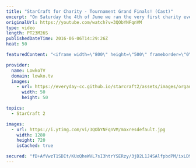 ```yaml
---
title: "StarCraft for Charity - Tournament Grand Finals! (Cast)"
excerpt: "On Saturday the 4th of June we ran the very first charity event for LowkoTV. A StarCraft 2: Legacy of the Void tournament with 32 players, all random, all between Bronze and Diamond league. Blizzard provided thirty of keys for giveaways, and with thousands unique views it's been an incredible event."
originalUrl: https://youtube.com/watch?v=3QObYNFqnVM
type: video
length: PT23M26S
publishedDateTime: 2016-06-06T14:29:26Z
heat: 50

featuredContent: "<iframe width=\"800\" height=\"500\" frameborder=\"0\" src=\"https://www.youtube.com/embed/3QObYNFqnVM\" allow=\"accelerometer; autoplay; encrypted-media; gyroscope; picture-in-picture\" allowfullscreen></iframe>"

provider:
  name: LowkoTV
  domain: lowko.tv
  images:
    - url: https://everyday-cc.github.io/starcraft2/assets/images/organizations/lowko.tv-50x50.jpg
      width: 50
      height: 50

topics:
  - StarCraft 2

images:
  - url: https://i.ytimg.com/vi/3QObYNFqnVM/maxresdefault.jpg
    width: 1280
    height: 720
    isCached: true

secured: "fD+AfVwzT1SDIt/KUxQheWVL7sI3htrYSERzy/3jD2L1J4SAlfpbdPM/ixLD9uja1sLGuvQREdo3sgfS4e1sLOiXv0/vRrmzSJ2f+TYyhE6WPyEq4L7+ddJWByp15ISXVoT3BOgykgVOOjHR3jsppR/z+ChiniJpt8pck70cVlmeInaupqoItMZgS5NNYNSQZeurPE5MH5LTyhpp94iQR1eEdAaaW4zelumdHBZzqg6EzSHAaX0bLfbdfFZ77h+UeA+EqOWnmfa7q1GCHUX90cTjFgQNZK7Cj9y9hmRCZBl7oPNt72xrUDEtPLayIYcOhKVl4QTXUFBhMXeTfR4ceKBPh51vd877CO5NTfVrm84eQ9c86EoroM2UI+mSmtO8REC3oXjKRIfklO5y1He7UkOvq0SCxwrWRF7/UDVqprM=;p9wiRAb+ahU2Yn3sB2VCTQ=="
---
```


